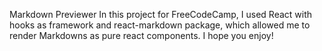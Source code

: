 Markdown Previewer
In this project for FreeCodeCamp, I used React with hooks as framework and react-markdown package, which allowed me to render Markdowns as pure react components.
I hope you enjoy!